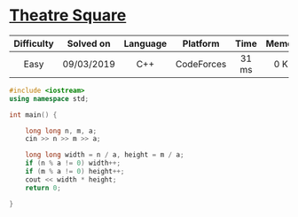 # [Theatre Square](https://codeforces.com/contest/1/problem/A)

| Difficulty | Solved on  | Language   | Platform   | Time       | Memory     |
| :--------: | :--------: | :--------: | :--------: | :--------: | :--------: |
| Easy       | 09/03/2019 | C++        | CodeForces | 31 ms      | 0 KB       |

```c++
#include <iostream>
using namespace std;

int main() {

    long long n, m, a;
    cin >> n >> m >> a;

    long long width = n / a, height = m / a;
    if (n % a != 0) width++;
    if (m % a != 0) height++;
    cout << width * height;
    return 0;

}
```
